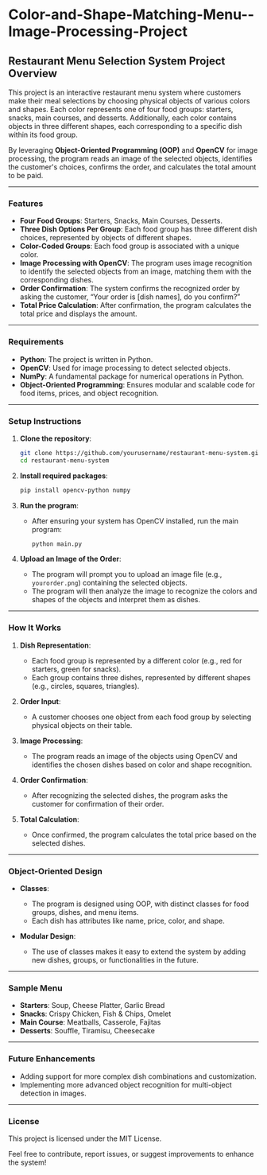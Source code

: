 # Color-and-Shape-Matching-Menu--Image-Processing-Project


## Restaurant Menu Selection System Project Overview

This project is an interactive restaurant menu system where customers make their meal selections by choosing physical objects of various colors and shapes. Each color represents one of four food groups: starters, snacks, main courses, and desserts. Additionally, each color contains objects in three different shapes, each corresponding to a specific dish within its food group.

By leveraging **Object-Oriented Programming (OOP)** and **OpenCV** for image processing, the program reads an image of the selected objects, identifies the customer's choices, confirms the order, and calculates the total amount to be paid.

---

### Features

- **Four Food Groups**: Starters, Snacks, Main Courses, Desserts.
- **Three Dish Options Per Group**: Each food group has three different dish choices, represented by objects of different shapes.
- **Color-Coded Groups**: Each food group is associated with a unique color.
- **Image Processing with OpenCV**: The program uses image recognition to identify the selected objects from an image, matching them with the corresponding dishes.
- **Order Confirmation**: The system confirms the recognized order by asking the customer, “Your order is [dish names], do you confirm?”
- **Total Price Calculation**: After confirmation, the program calculates the total price and displays the amount.

---

### Requirements

- **Python**: The project is written in Python.
- **OpenCV**: Used for image processing to detect selected objects.
- **NumPy**: A fundamental package for numerical operations in Python.
- **Object-Oriented Programming**: Ensures modular and scalable code for food items, prices, and object recognition.

---

### Setup Instructions

1. **Clone the repository**:
   ```bash
   git clone https://github.com/yourusername/restaurant-menu-system.git
   cd restaurant-menu-system
   ```

2. **Install required packages**:
   ```bash
   pip install opencv-python numpy
   ```

3. **Run the program**:
   - After ensuring your system has OpenCV installed, run the main program:
     ```bash
     python main.py
     ```

4. **Upload an Image of the Order**:
   - The program will prompt you to upload an image file (e.g., `yourorder.png`) containing the selected objects.
   - The program will then analyze the image to recognize the colors and shapes of the objects and interpret them as dishes.

---

### How It Works

1. **Dish Representation**:
   - Each food group is represented by a different color (e.g., red for starters, green for snacks).
   - Each group contains three dishes, represented by different shapes (e.g., circles, squares, triangles).

2. **Order Input**:
   - A customer chooses one object from each food group by selecting physical objects on their table.

3. **Image Processing**:
   - The program reads an image of the objects using OpenCV and identifies the chosen dishes based on color and shape recognition.

4. **Order Confirmation**:
   - After recognizing the selected dishes, the program asks the customer for confirmation of their order.

5. **Total Calculation**:
   - Once confirmed, the program calculates the total price based on the selected dishes.

---

### Object-Oriented Design

- **Classes**:
  - The program is designed using OOP, with distinct classes for food groups, dishes, and menu items.
  - Each dish has attributes like name, price, color, and shape.

- **Modular Design**:
  - The use of classes makes it easy to extend the system by adding new dishes, groups, or functionalities in the future.

---

### Sample Menu

- **Starters**: Soup, Cheese Platter, Garlic Bread
- **Snacks**: Crispy Chicken, Fish & Chips, Omelet
- **Main Course**: Meatballs, Casserole, Fajitas
- **Desserts**: Souffle, Tiramisu, Cheesecake

---

### Future Enhancements

- Adding support for more complex dish combinations and customization.
- Implementing more advanced object recognition for multi-object detection in images.

---

### License

This project is licensed under the MIT License.

Feel free to contribute, report issues, or suggest improvements to enhance the system!
